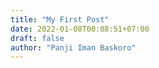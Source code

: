 ```yaml
---
title: "My First Post"
date: 2022-01-08T00:08:51+07:00
draft: false
author: "Panji Iman Baskoro"
---
```


